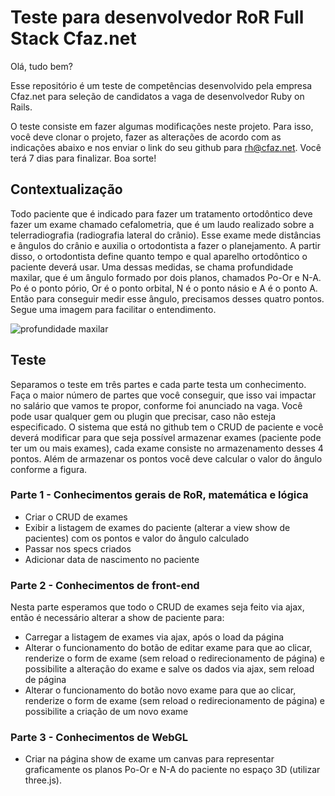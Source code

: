 # Teste para desenvolvedor RoR Full Stack Cfaz.net

Olá, tudo bem?

Esse repositório é um teste de competências desenvolvido pela empresa Cfaz.net para seleção de candidatos a vaga de desenvolvedor Ruby on Rails.

O teste consiste em fazer algumas modificações neste projeto. Para isso, você deve clonar o projeto, fazer as alterações de acordo com as indicações abaixo e nos enviar o link do seu github para rh@cfaz.net. Você terá 7 dias para finalizar. Boa sorte!

## Contextualização
Todo paciente que é indicado para fazer um tratamento ortodôntico deve fazer um exame chamado cefalometria, que é um laudo realizado sobre a telerradiografia (radiografia lateral do crânio). Esse exame mede distâncias e ângulos do crânio e auxilia o ortodontista a fazer o planejamento. A partir disso, o ortodontista define quanto tempo e qual aparelho ortodôntico o paciente deverá usar. Uma dessas medidas, se chama profundidade maxilar, que é um ângulo formado por dois planos, chamados Po-Or e N-A. Po é o ponto pório, Or é o ponto orbital, N é o ponto násio e A é o ponto A. Então para conseguir medir esse ângulo, precisamos desses quatro pontos. Segue uma imagem para facilitar o entendimento.

![profundidade maxilar](https://user-images.githubusercontent.com/1520828/59073049-ccdf3780-889b-11e9-8e10-c7b30175b4ae.png)

## Teste
Separamos o teste em três partes e cada parte testa um conhecimento. Faça o maior número de partes que você conseguir, que isso vai impactar no salário que vamos te propor, conforme foi anunciado na vaga. Você pode usar qualquer gem ou plugin que precisar, caso não esteja especificado. O sistema que está no github tem o CRUD de paciente e você deverá modificar para que seja possível armazenar exames (paciente pode ter um ou mais exames), cada exame consiste no armazenamento desses 4 pontos. Além de armazenar os pontos você deve calcular o valor do ângulo conforme a figura.

### Parte 1 - Conhecimentos gerais de RoR, matemática e lógica
- Criar o CRUD de exames
- Exibir a listagem de exames do paciente (alterar a view show de pacientes) com os pontos e valor do ângulo calculado
- Passar nos specs criados
- Adicionar data de nascimento no paciente

### Parte 2 - Conhecimentos de front-end
Nesta parte esperamos que todo o CRUD de exames seja feito via ajax, então é necessário alterar a show de paciente para:
- Carregar a listagem de exames via ajax, após o load da página
- Alterar o funcionamento do botão de editar exame para que ao clicar, renderize o form de exame (sem reload o redirecionamento de página) e possibilite a alteração do exame e salve os dados via ajax, sem reload de página
- Alterar o funcionamento do botão novo exame para que ao clicar, renderize o form de exame (sem reload o redirecionamento de página) e possibilite a criação de um novo exame

### Parte 3 - Conhecimentos de WebGL
- Criar na página show de exame um canvas para representar graficamente os planos Po-Or e N-A do paciente no espaço 3D (utilizar three.js).
